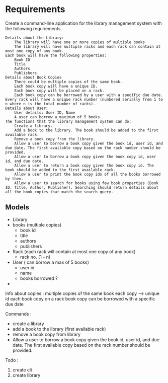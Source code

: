 # Requirements

Create a command-line application for the library management system with the following requirements.

    Details about the Library:
        The library will have one or more copies of multiple books
        The library will have multiple racks and each rack can contain at most one copy of any book.
    Each book will have the following properties:
        Book ID
        Title
        Authors
        Publishers
    Details about Book Copies
        There could be multiple copies of the same book.
        Each book copy will have a unique ID.
        Each book copy will be placed on a rack.
        Each book copy can be borrowed by a user with a specific due date.
    Every rack will have a unique rack number (numbered serially from 1 to n where n is the total number of racks).
    Details about User:
        User details: User ID, Name
        A user can borrow a maximum of 5 books.
    The functions that the library management system can do:
        Create a library.
        Add a book to the library. The book should be added to the first available rack.
        Remove a book copy from the library.
        Allow a user to borrow a book copy given the book id, user id, and due date. The first available copy based on the rack number should be provided.
        Allow a user to borrow a book copy given the book copy id, user id, and due date.
        Allow a user to return a book copy given the book copy id. The book should be added to the first available rack.
        Allow a user to print the book copy ids of all the books borrowed by them.
        Allow a user to search for books using few book properties (Book ID, Title, Author, Publisher). Searching should return details about all the book copies that match the search query.


## Models
- Library
- books (multiple copies)
  - book id
  - title
  - authors
  - publishers
- Rack (each rack will contain at most one copy of any book)
  - rack no. (1 - n)
- User ( can borrow a max of 5 books) 
  - user id
  - name
  - books borrowed ?
- 

Info about copies : 
multiple copies of the same book
each copy --> unique id
each book copy on a rack
book copy can be borrowed with a specific due date


Commands : 
- create a library
- add a book to the library (first available rack)
- remove a book copy from library
- Allow a user to borrow a book copy given the book id, user id, and due date. The first available copy based on the rack number should be provided.

Todo :
1. create cli
2. create library